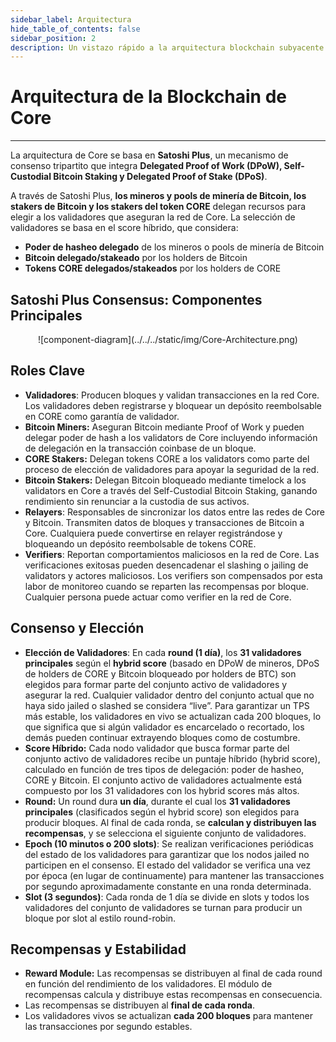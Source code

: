 ```yaml
---
sidebar_label: Arquitectura
hide_table_of_contents: false
sidebar_position: 2
description: Un vistazo rápido a la arquitectura blockchain subyacente de Core
---
```


# Arquitectura de la Blockchain de Core

---

La arquitectura de Core se basa en **Satoshi Plus**, un mecanismo de consenso tripartito que integra **Delegated Proof of Work (DPoW), Self-Custodial Bitcoin Staking y Delegated Proof of Stake (DPoS)**.

A través de Satoshi Plus, **los mineros y pools de minería de Bitcoin, los stakers de Bitcoin y los stakers del token CORE** delegan recursos para elegir a los validadores que aseguran la red de Core. La selección de validadores se basa en el score híbrido, que considera:

- **Poder de hasheo delegado** de los mineros o pools de minería de Bitcoin
- **Bitcoin delegado/stakeado** por los holders de Bitcoin
- **Tokens CORE delegados/stakeados** por los holders de CORE

## Satoshi Plus Consensus: Componentes Principales

<p align="center">
![component-diagram](../../../static/img/Core-Architecture.png)
</p>

## Roles Clave

- **Validadores**: Producen bloques y validan transacciones en la red Core. Los validadores deben registrarse y bloquear un depósito reembolsable en CORE como garantía de validador.
- **Bitcoin Miners:** Aseguran Bitcoin mediante Proof of Work y pueden delegar poder de hash a los validators de Core incluyendo información de delegación en la transacción coinbase de un bloque.
- **CORE Stakers:** Delegan tokens CORE a los validators como parte del proceso de elección de validadores para apoyar la seguridad de la red.
- **Bitcoin Stakers:** Delegan Bitcoin bloqueado mediante timelock a los validators en Core a través del Self-Custodial Bitcoin Staking, ganando rendimiento sin renunciar a la custodia de sus activos.
- **Relayers**: Responsables de sincronizar los datos entre las redes de Core y Bitcoin. Transmiten datos de bloques y transacciones de Bitcoin a Core. Cualquiera puede convertirse en relayer registrándose y bloqueando un depósito reembolsable de tokens CORE.
- **Verifiers**: Reportan comportamientos maliciosos en la red de Core. Las verificaciones exitosas pueden desencadenar el slashing o jailing de validators y actores maliciosos. Los verifiers son compensados por esta labor de monitoreo cuando se reparten las recompensas por bloque. Cualquier persona puede actuar como verifier en la red de Core.

## Consenso y Elección

- **Elección de Validadores**: En cada **round (1 día)**, los **31 validadores principales** según el **hybrid score** (basado en DPoW de mineros, DPoS de holders de CORE y Bitcoin bloqueado por holders de BTC) son elegidos para formar parte del conjunto activo de validadores y asegurar la red. Cualquier validador dentro del conjunto actual que no haya sido jailed o slashed se considera “live”. Para garantizar un TPS más estable, los validadores en vivo se actualizan cada 200 bloques, lo que significa que si algún validador es encarcelado o recortado, los demás pueden continuar extrayendo bloques como de costumbre.
- **Score Híbrido:** Cada nodo validador que busca formar parte del conjunto activo de validadores recibe un puntaje híbrido (hybrid score), calculado en función de tres tipos de delegación:
  poder de hasheo, CORE y Bitcoin. El conjunto activo de validadores actualmente está compuesto por los 31 validadores con los hybrid scores más altos.
- **Round:** Un round dura **un día**, durante el cual los **31 validadores principales** (clasificados según el hybrid score) son elegidos para producir bloques. Al final de cada ronda, se **calculan y distribuyen las recompensas**, y se selecciona el siguiente conjunto de validadores.
- **Epoch (10 minutos o 200 slots)**: Se realizan verificaciones periódicas del estado de los validadores para garantizar que los nodos jailed no participen en el consenso. El estado del validador se verifica una vez por época (en lugar de continuamente) para mantener las transacciones por segundo aproximadamente constante en una ronda determinada.
- **Slot (3 segundos)**: Cada ronda de 1 día se divide en slots y todos los validadores del conjunto de validadores se turnan para producir un bloque por slot al estilo round-robin.

## Recompensas y Estabilidad

- **Reward Module:** Las recompensas se distribuyen al final de cada round en función del rendimiento de los validadores. El módulo de recompensas calcula y distribuye estas recompensas en consecuencia.
- Las recompensas se distribuyen al **final de cada ronda**.
- Los validadores vivos se actualizan **cada 200 bloques** para mantener las transacciones por segundo estables.
